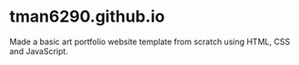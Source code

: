# tman6290.github.io
 Made a basic art portfolio website template from scratch using HTML, CSS and JavaScript.
